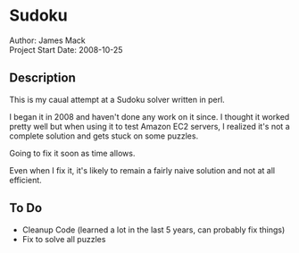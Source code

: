 Sudoku
======

Author: James Mack  
Project Start Date: 2008-10-25  

Description
-----------

This is my caual attempt at a Sudoku solver written in perl. 

I began it in 2008 and haven't done any work on it since. I thought it worked pretty well but when using it to test Amazon EC2 servers, I realized it's not a complete solution and gets stuck on some puzzles.

Going to fix it soon as time allows.

Even when I fix it, it's likely to remain a fairly naive solution and not at all efficient.

To Do
-----

* Cleanup Code (learned a lot in the last 5 years, can probably fix things)
* Fix to solve all puzzles
